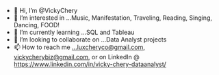 - 👋 Hi, I’m @VickyChery
- 👀 I’m interested in ...Music, Manifestation, Traveling, Reading, Singing, Dancing, FOOD!
- 🌱 I’m currently learning ...SQL and Tableau
- 💞️ I’m looking to collaborate on ...Data Analyst projects
- 📫 How to reach me ...luxcheryco@gmail.com, vickycherybiz@gmail.com, or on LinkedIn @ https://www.linkedin.com/in/vicky-chery-dataanalyst/

<!---
VickyChery/VickyChery is a ✨ special ✨ repository because its `README.md` (this file) appears on your GitHub profile.
You can click the Preview link to take a look at your changes.
--->
